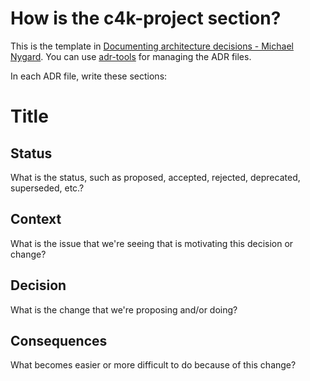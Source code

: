 # How is the c4k-project section?


This is the template in [Documenting architecture decisions - Michael Nygard](http://thinkrelevance.com/blog/2011/11/15/documenting-architecture-decisions).
You can use [adr-tools](https://github.com/npryce/adr-tools) for managing the ADR files.

In each ADR file, write these sections:

# Title

## Status

What is the status, such as proposed, accepted, rejected, deprecated, superseded, etc.?

## Context

What is the issue that we're seeing that is motivating this decision or change?

## Decision

What is the change that we're proposing and/or doing?

## Consequences

What becomes easier or more difficult to do because of this change?
